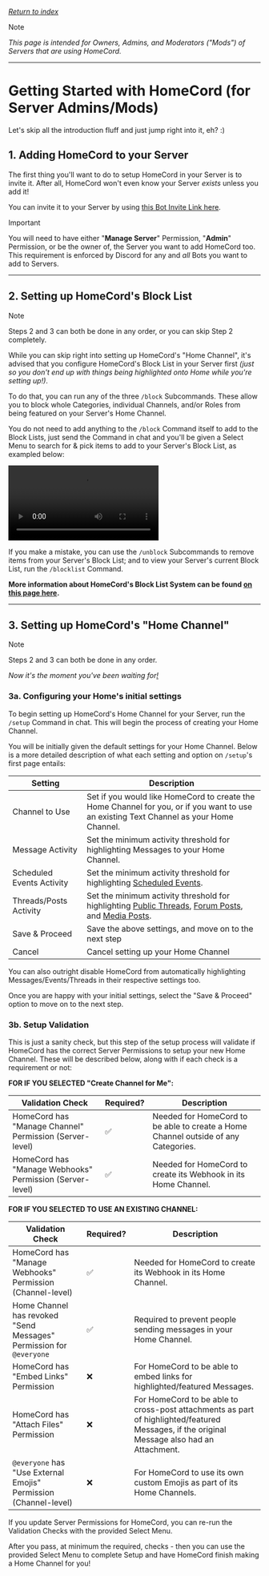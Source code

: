 *[Return to index](https://github.com/HomeCord/homecord-docs/blob/main/README.md)*

> [!NOTE]
> *This page is intended for Owners, Admins, and Moderators ("Mods") of Servers that are using HomeCord.*

---

# Getting Started with HomeCord (for Server Admins/Mods)

Let's skip all the introduction fluff and just jump right into it, eh? :)


## 1. Adding HomeCord to your Server

The first thing you'll want to do to setup HomeCord in your Server is to invite it. After all, HomeCord won't even know your Server *exists* unless you add it!

You can invite it to your Server by using [this Bot Invite Link here](https://discord.com/oauth2/authorize?client_id=1156152328290840606&permissions=537250896&scope=applications.commands+bot).

> [!IMPORTANT]
> You will need to have either "**Manage Server**" Permission, "**Admin**" Permission, or be the owner of, the Server you want to add HomeCord too. This requirement is enforced by Discord for any and *all* Bots you want to add to Servers.

---


## 2. Setting up HomeCord's Block List

> [!NOTE]
> Steps 2 and 3 can both be done in any order, or you can skip Step 2 completely.

While you can skip right into setting up HomeCord's "Home Channel", it's advised that you configure HomeCord's Block List in your Server first *(just so you don't end up with things being highlighted onto Home while you're setting up!)*.

To do that, you can run any of the three `/block` Subcommands. These allow you to block whole Categories, individual Channels, and/or Roles from being featured on your Server's Home Channel.

You do not need to add anything to the `/block` Command itself to add to the Block Lists, just send the Command in chat and you'll be given a Select Menu to search for & pick items to add to your Server's Block List, as exampled below:

![](https://zebby.is-from.space/r/o3q4UCyvOx.mp4)

If you make a mistake, you can use the `/unblock` Subcommands to remove items from your Server's Block List; and to view your Server's current Block List, run the `/blocklist` Command.

**More information about HomeCord's Block List System can be found [on this page here]().**

---


## 3. Setting up HomeCord's "Home Channel"

> [!NOTE]
> Steps 2 and 3 can both be done in any order.

*Now it's the moment you've been waiting for[!](https://www.youtube.com/watch?v=Y6PR4WvQngM)*

### 3a. Configuring your Home's initial settings

To begin setting up HomeCord's Home Channel for your Server, run the `/setup` Command in chat. This will begin the process of creating your Home Channel.

You will be initially given the default settings for your Home Channel. Below is a more detailed description of what each setting and option on `/setup`'s first page entails:

| Setting | Description |
|---------|-------------|
| Channel to Use | Set if you would like HomeCord to create the Home Channel for you, or if you want to use an existing Text Channel as your Home Channel. |
| Message Activity | Set the minimum activity threshold for highlighting Messages to your Home Channel. |
| Scheduled Events Activity | Set the minimum activity threshold for highlighting [Scheduled Events](https://support.discord.com/hc/en-us/articles/4409494125719). |
| Threads/Posts Activity | Set the minimum activity threshold for highlighting [Public Threads](https://support.discord.com/hc/en-us/articles/4403205878423), [Forum Posts](https://support.discord.com/hc/en-us/articles/6208479917079-Forum-Channels-FAQ), and [Media Posts](https://creator-support.discord.com/hc/en-us/articles/14346342766743). |
| Save & Proceed | Save the above settings, and move on to the next step |
| Cancel | Cancel setting up your Home Channel |

You can also outright disable HomeCord from automatically highlighting Messages/Events/Threads in their respective settings too.

Once you are happy with your initial settings, select the "Save & Proceed" option to move on to the next step.

### 3b. Setup Validation

This is just a sanity check, but this step of the setup process will validate if HomeCord has the correct Server Permissions to setup your new Home Channel. These will be described below, along with if each check is a requirement or not:

**FOR IF YOU SELECTED "Create Channel for Me":**

| Validation Check | Required? | Description |
|------------------|-----------|-------------|
| HomeCord has "Manage Channel" Permission (Server-level) | ✅ | Needed for HomeCord to be able to create a Home Channel outside of any Categories. |
| HomeCord has "Manage Webhooks" Permission (Server-level) | ✅ | Needed for HomeCord to create its Webhook in its Home Channel. |

**FOR IF YOU SELECTED TO USE AN EXISTING CHANNEL:**

| Validation Check | Required? | Description |
|------------------|-----------|-------------|
| HomeCord has "Manage Webhooks" Permission (Channel-level) | ✅ | Needed for HomeCord to create its Webhook in its Home Channel. |
| Home Channel has revoked "Send Messages" Permission for `@everyone` | ✅ | Required to prevent people sending messages in your Home Channel. |
| HomeCord has "Embed Links" Permission | ❌ | For HomeCord to be able to embed links for highlighted/featured Messages. |
| HomeCord has "Attach Files" Permission | ❌ | For HomeCord to be able to cross-post attachments as part of highlighted/featured Messages, if the original Message also had an Attachment. |
| `@everyone` has "Use External Emojis" Permission (Channel-level) | ❌ | For HomeCord to use its own custom Emojis as part of its Home Channels. |

If you update Server Permissions for HomeCord, you can re-run the Validation Checks with the provided Select Menu.


After you pass, at minimum the required, checks - then you can use the provided Select Menu to complete Setup and have HomeCord finish making a Home Channel for you!
